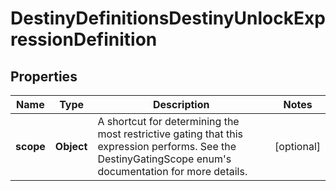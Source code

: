 
# DestinyDefinitionsDestinyUnlockExpressionDefinition

## Properties
Name | Type | Description | Notes
------------ | ------------- | ------------- | -------------
**scope** | **Object** | A shortcut for determining the most restrictive gating that this expression performs. See the DestinyGatingScope enum&#39;s documentation for more details. |  [optional]




